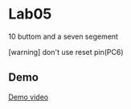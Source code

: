 # Lab05

10 buttom and a seven segement

[warning] don't use reset pin(PC6)

## Demo
[Demo video](./demo.mp4)
